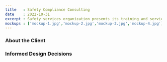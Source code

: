 ```yaml
---
title   : Safety Compliance Consulting
date    : 2022-10-31
excerpt : Safety services organization presents its training and service inventory with physical items.
mockups : ['mockup-1.jpg','mockup-2.jpg','mockup-3.jpg','mockup-4.jpg'] 
---
```


### About the Client



### Informed Design Decisions


